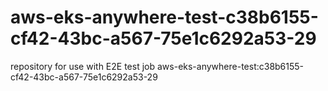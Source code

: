 # aws-eks-anywhere-test-c38b6155-cf42-43bc-a567-75e1c6292a53-29
repository for use with E2E test job aws-eks-anywhere-test:c38b6155-cf42-43bc-a567-75e1c6292a53-29
